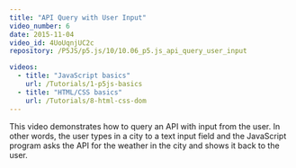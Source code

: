 ```yaml
---
title: "API Query with User Input"
video_number: 6
date: 2015-11-04
video_id: 4UoUqnjUC2c
repository: /P5JS/p5.js/10/10.06_p5.js_api_query_user_input

videos:
  - title: "JavaScript basics"
    url: /Tutorials/1-p5js-basics
  - title: "HTML/CSS basics"
    url: /Tutorials/8-html-css-dom
---
```


This video demonstrates how to query an API with input from the user. In other words, the user types in a city to a text input field and the JavaScript program asks the API for the weather in the city and shows it back to the user.
